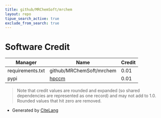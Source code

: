```yaml
---
title: github/MRChemSoft/mrchem
layout: repo
tipue_search_active: true
exclude_from_search: true
---
```

# Software Credit

|Manager|Name|Credit|
|-------|----|------|
|requirements.txt|github/MRChemSoft/mrchem|0.01|
|pypi|[hpccm](https://github.com/NVIDIA/hpc-container-maker)|0.01|


> Note that credit values are rounded and expanded (so shared dependencies are represented as one record) and may not add to 1.0. Rounded values that hit zero are removed.


- Generated by [CiteLang](https://github.com/vsoch/citelang)
